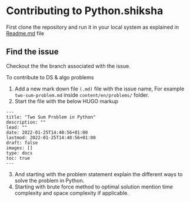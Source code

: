 # Contributing to Python.shiksha

First clone the repository and run it in your local system as explained in [Readme.md](README.md) file

## Find the issue 

Checkout the the branch associated with the issue.

To contribute to DS & algo problems 

1. Add a new mark down file `(.md)` file with the issue name, For example `two-sum-problem.md` inside `content/en/problems/` folder.
2. Start the file with the below HUGO markup 

```
---
title: "Two Sum Problem in Python"
description: ""
lead: ""
date: 2022-01-25T14:40:56+01:00
lastmod: 2022-01-25T14:40:56+01:00
draft: false
images: []
type: docs
toc: true
---

```
3. And starting with the problem statement explain the different ways to solve the problem in Python.
4. Starting with brute force method to optimal solution mention time complexity and space complexity if applicable. 